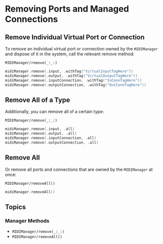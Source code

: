 # Removing Ports and Managed Connections

## Remove Individual Virtual Port or Connection

To remove an individual virtual port or connection owned by the ``MIDIManager`` and dispose of it in the system, call the relevant remove method:

``MIDIManager/remove(_:_:)``

```swift
midiManager.remove(.input, .withTag("VirtualInputTagHere"))
midiManager.remove(.output, .withTag("VirtualOutputTagHere"))
midiManager.remove(.inputConnection, .withTag("InConnTagHere"))
midiManager.remove(.outputConnection, .withTag("OutConnTagHere"))
```

## Remove All of a Type

Additionally, you can remove all of a certain type:

``MIDIManager/remove(_:_:)``

```swift
midiManager.remove(.input, .all)
midiManager.remove(.output, .all)
midiManager.remove(.inputConnection, .all)
midiManager.remove(.outputConnection, .all)
```

## Remove All

Or remove all ports and connections that are owned by the ``MIDIManager`` at once:

``MIDIManager/removeAll()``

```swift
midiManager.removeAll()
```

## Topics

### Manager Methods

- ``MIDIManager/remove(_:_:)``
- ``MIDIManager/removeAll()``
